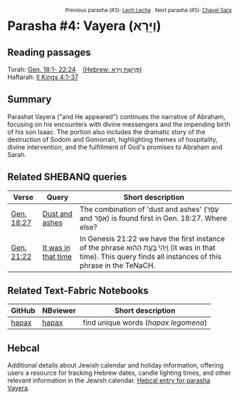 <span style="float: right;"><sup>Previous parasha (#3): <a href="../03%20-%20Lech%20Lecha">Lech Lecha</a> &nbsp;&nbsp;Next parasha (#5): <a href="../05%20-%20Chayei%20Sarah">Chayei Sara</a></sup></span>
# Parasha #4: Vayera (וַיֵּרָא) <a name="start"></a> 

## Reading passages

Torah: [Gen. 18:1- 22:24](https://www.stepbible.org/?q=version=NASB2020|reference=Gen.18:1-22:24&options=HNVUG) &nbsp;&nbsp; [(Hebrew: פָּרָשַׁת וַיֵּרָא)](https://tikkun.io/#/p/vayera)<br>
Haftarah: [II Kings 4:1-37](https://www.stepbible.org/?q=version=NASB2020|reference=2Kgs.4:1-37&options=HNVUG)

## Summary

Parashat Vayera ("and He appeared") continues the narrative of Abraham, focusing on his encounters with divine messengers and the impending birth of his son Isaac. The portion also includes the dramatic story of the destruction of Sodom and Gomorrah, highlighting themes of hospitality, divine intervention, and the fulfillment of God's promises to Abraham and Sarah.

## Related SHEBANQ queries

Verse | Query | Short description
--- | --- | ---
[Gen. 18:27](https://www.stepbible.org/?q=version=NASB2020\|reference=Gen.18:27&options=HNVUG) | [Dust and ashes](https://shebanq.ancient-data.org/hebrew/text?iid=5556&version=2021&page=1&mr=r&qw=q) | The combination of 'dust and ashes' (עָפָר and אֵפֶר) is found first in Gen. 18:27. Where else?
[Gen. 21:22](https://www.stepbible.org/?q=version=NASB2020\|reference=Gen.21:22&options=HNVUG) | [It was in that time](https://shebanq.ancient-data.org/hebrew/text?iid=5997&version=2021&page=1&mr=r&qw=q) |  In Genesis 21:22 we have the first instance of the phrase וַֽיְהִי֙ בָּעֵ֣ת הַהִ֔וא (it was in that time). This query finds all instances of this phrase in the TeNaCH. 


## Related Text-Fabric Notebooks

GitHub | NBviewer | Short description
---|---|---
[hapax](hapax.ipynb) | [hapax](https://nbviewer.org/github/tonyjurg/Parashot/blob/main/WeeklyParasha/02%20-%20Noach/hapax.ipynb)| find unique words (*hapax legomena*)

## Hebcal

Additional details about Jewish calendar and holiday information, offering users a resource for tracking Hebrew dates, candle lighting times, and other relevant information in the Jewish calendar. [Hebcal entry for parasha Vayera](https://www.hebcal.com/sedrot/vayera).
